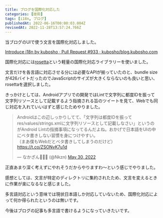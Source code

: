 ```yaml
---
title: ブログを国際化対応した
categories: [技術]
tags: [i18n, ブログ]
publishedAt: 2022-06-16T00:00:03.004Z
revisedAt: 2022-11-28T13:57:24.766Z
---
```


当ブログのUIで使う文言を国際化対応しました。

[Introduce i18n by kubosho · Pull Request #933 · kubosho/blog.kubosho.com](https://github.com/kubosho/blog.kubosho.com/pull/933)

国際化対応には[rosetta](https://github.com/lukeed/rosetta)という軽量の国際化対応ライブラリーを使いました。

文言だけを各言語に対応させる分には必要なAPIが揃っていたのと、bundle sizeが426バイトだったのでJavaScriptのサイズが大きくならないのも良いと思い、rosettaを選択しました。

きっかけとしては、Androidアプリでの開発ではLintで文字列に都度IDを振って文字列リソースとして記載するよう指摘される旨のツイートを見て、Webでも同じ対応を入れていいはずと感じたためやりました。

<blockquote class="twitter-tweet"><p lang="ja" dir="ltr">Androidはこの辺しっかりしてて、「文字列は都度IDを振ってres/values/strings.xmlに文字列リソースとして記載しなさい」というのがAndroid Lintの指摘事項になってるんだよね。おかげで日本語をUIの中にベタ書きしない習慣を身につけやすい。<br>（まあ僕もWebだとベタ書きしてしまうのだけど） <a href="https://t.co/ZSONvK7u1d">https://t.co/ZSONvK7u1d</a></p>&mdash; なかざん💉💉💉 (@Nkzn) <a href="https://twitter.com/Nkzn/status/1531110969073537024?ref_src=twsrc%5Etfw">May 30, 2022</a></blockquote>

正直あまり深く考えずにやれそうだからやりますわ～という感じでやりました。

感想としては、文言が特定のディレクトリに集約されたため、文言を変えるときに作業が楽になるなと感じました。

多言語対応という意味では現状日本語しか対応していないため、国際化対応によって何か得られたというのは無いです。

今後はブログの記事も多言語で書けるようになっていきたいです。
